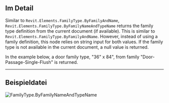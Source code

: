 ## Im Detail
Similar to `Revit.Elements.FamilyType.ByFamilyAndName`, `Revit.Elements.FamilyType.ByFamilyNameAndTypeName` returns the family type definition from the current document (if available). This is similar to `Revit.Elements.FamilyType.ByFamilyAndName`. However, instead of using a family definition, this node relies on string input for both values. If the family type is not available in the current document, a null value is returned.

In the example below, a door family type, "36" x 84", from family "Door-Passage-Single-Flush" is returned.
___
## Beispieldatei

![FamilyType.ByFamilyNameAndTypeName](./Revit.Elements.FamilyType.ByFamilyNameAndTypeName_img.jpg)
